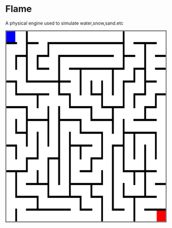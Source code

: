 # Flame
A physical engine used to simulate water,snow,sand.etc


<div align=center><img width="600" height="600" src="https://github.com/YiYiXia/Data-Structure-Course-Code/blob/master/MazeSolve/MazeSolve.gif"/></div>
